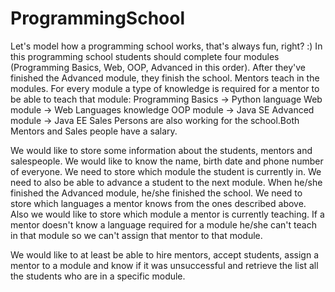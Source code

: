 # ProgrammingSchool

Let's model how a programming school works, that's always fun, right? :)
In this programming school students should complete four modules (Programming Basics, Web, OOP, Advanced in this order). After they've finished the Advanced module, they finish the school.
Mentors teach in the modules. For every module a type of knowledge is required for a mentor to be able to teach that module:
Programming Basics -> Python language
Web module -> Web Languages knowledge
OOP module -> Java SE
Advanced module -> Java EE
Sales Persons are also working for the school.Both Mentors and Sales people have a salary.

We would like to store some information about the students, mentors and salespeople. We would like to know the name, birth date and phone number of everyone. 
We need to store which module the student is currently in. We need to also be able to advance a student to the next module. When he/she finished the Advanced module, he/she finished the school.
We need to store which languages a mentor knows from the ones described above. Also we would like to store which module a mentor is currently teaching. If a mentor doesn't know a language required for a module he/she can't teach in that module so we can't assign that mentor to that module.

We would like to at least be able to hire mentors, accept students, assign a mentor to a module and know if it was unsuccessful and retrieve the list all the students who are in a specific module.
